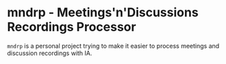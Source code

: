 # mndrp - Meetings'n'Discussions Recordings Processor

`mndrp` is a personal project trying to make it easier to process meetings and
discussion recordings with IA. 